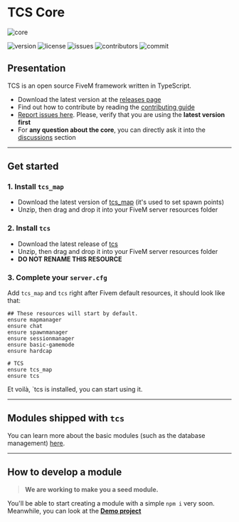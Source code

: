 # TCS Core

![core](https://user-images.githubusercontent.com/61824574/116143458-77a0af00-a6db-11eb-816a-a155298f8dd1.jpg)

![version](https://img.shields.io/github/package-json/v/FiveMTCS/Core/master?style=flat-square) ![license](https://img.shields.io/github/license/FiveMTCS/Core?style=flat-square) ![issues](https://img.shields.io/github/issues/FiveMTCS/Core?style=flat-square) ![contributors](https://img.shields.io/github/contributors/FiveMTCS/Core) ![commit](https://img.shields.io/github/last-commit/FiveMTCS/Core)

## Presentation

TCS is an open source FiveM framework written in TypeScript.
- Download the latest version at the [releases page](https://github.com/FiveMTCS/Core/releases)
- Find out how to contribute by reading the [contributing guide](https://github.com/FiveMTCS/Core/blob/main/readmes/CONTRIBUTING.md)
- [Report issues here](https://github.com/FiveMTCS/Core/issues). Please, verify that you are using the **latest version first**
- For **any question about the core**, you can directly ask it into the [discussions](https://github.com/FiveMTCS/Core/discussions) section


____________________

## __Get started__

### 1. Install `tcs_map`
- Download the latest version of [tcs_map](https://github.com/FiveMTCS/Map/releases) (it's used to set spawn points)
- Unzip, then drag and drop it into your FiveM server resources folder

### 2. Install `tcs`
- Download the latest release of [tcs](https://github.com/FiveMTCS/Core/releases)
- Unzip, then drag and drop it into your FiveM server resources folder
- __DO NOT RENAME THIS RESOURCE__

### 3. Complete your `server.cfg`
Add `tcs_map` and `tcs` right after Fivem default resources, it should look like that:
```
## These resources will start by default.
ensure mapmanager
ensure chat
ensure spawnmanager
ensure sessionmanager
ensure basic-gamemode
ensure hardcap

# TCS
ensure tcs_map
ensure tcs
```
Et voilà, `tcs is installed, you can start using it.

____________________

## Modules shipped with `tcs`

You can learn more about the basic modules (such as the database management) [here](https://github.com/FiveMTCS/Core/blob/main/readmes/BASE_MODULES.md).

____________________

## How to develop a module
> __We are working to make you a seed module.__

You'll be able to start creating a module with a simple `npm i` very soon.
Meanwhile, you can look at the **[Demo project](https://github.com/FiveMTCS/DemoModule)**
